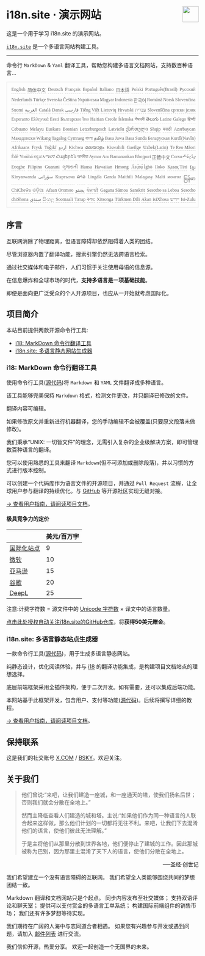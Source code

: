 <h1 style="display:flex;justify-content:space-between">i18n.site ⋅ 演示网站<img src="//p.3ti.site/logo.svg" style="user-select:none;margin-top:-1px;width:42px"></h1>

这是一个用于学习 i18n.site 的演示网站。

[`i18n.site`](https://i18n.site/i18n.site) 是一个多语言网站构建工具。

---

命令行 `MarkDown` & `Yaml` 翻译工具，帮助您构建多语言文档网站，支持数百种语言...

<pre class="langli" style="display:flex;flex-wrap:wrap;background:transparent;border:1px solid #eee;font-size:12px;box-shadow:0 0 3px inset #eee;padding:12px 5px 4px 12px;justify-content:space-between;"><style>pre.langli i{font-weight:300;font-family:s;margin-right:2px;margin-bottom:8px;font-style:normal;color:#666;border-bottom:1px dashed #ccc;}</style><i>English</i><i>简体中文</i><i>Deutsch</i><i>Français</i><i>Español</i><i>Italiano</i><i>日本語</i><i>Polski</i><i>Português(Brasil)</i><i>Русский</i><i>Nederlands</i><i>Türkçe</i><i>Svenska</i><i>Čeština</i><i>Українська</i><i>Magyar</i><i>Indonesia</i><i>한국어</i><i>Română</i><i>Norsk</i><i>Slovenčina</i><i>Suomi</i><i>العربية</i><i>Català</i><i>Dansk</i><i>فارسی</i><i>Tiếng Việt</i><i>Lietuvių</i><i>Hrvatski</i><i>עברית</i><i>Slovenščina</i><i>српски језик</i><i>Esperanto</i><i>Ελληνικά</i><i>Eesti</i><i>Български</i><i>ไทย</i><i>Haitian Creole</i><i>Íslenska</i><i>नेपाली</i><i>తెలుగు</i><i>Latine</i><i>Galego</i><i>हिन्दी</i><i>Cebuano</i><i>Melayu</i><i>Euskara</i><i>Bosnian</i><i>Letzeburgesch</i><i>Latviešu</i><i>ქართული</i><i>Shqip</i><i>मराठी</i><i>Azərbaycan</i><i>Македонски</i><i>Wikang Tagalog</i><i>Cymraeg</i><i>বাংলা</i><i>தமிழ்</i><i>Basa Jawa</i><i>Basa Sunda</i><i>Беларуская</i><i>Kurdî(Navîn)</i><i>Afrikaans</i><i>Frysk</i><i>Toğikī</i><i>اردو</i><i>Kichwa</i><i>മലയാളം</i><i>Kiswahili</i><i>Gaeilge</i><i>Uzbek(Latin)</i><i>Te Reo Māori</i><i>Èdè Yorùbá</i><i>ಕನ್ನಡ</i><i>አማርኛ</i><i>Հայերեն</i><i>অসমীয়া</i><i>Aymar Aru</i><i>Bamanankan</i><i>Bhojpuri</i><i>正體中文</i><i>Corsu</i><i>ދިވެހިބަސް</i><i>Eʋegbe</i><i>Filipino</i><i>Guarani</i><i>ગુજરાતી</i><i>Hausa</i><i>Hawaiian</i><i>Hmong</i><i>Ásụ̀sụ́ Ìgbò</i><i>Iloko</i><i>Қазақ Тілі</i><i>ខ្មែរ</i><i>Kinyarwanda</i><i>سۆرانی</i><i>Кыргызча</i><i>ລາວ</i><i>Lingála</i><i>Ganda</i><i>Maithili</i><i>Malagasy</i><i>Malti</i><i>монгол</i><i>မြန်မာ</i><i>ChiCheŵa</i><i>ଓଡ଼ିଆ</i><i>Afaan Oromoo</i><i>پښتو</i><i>ਪੰਜਾਬੀ</i><i>Gagana Sāmoa</i><i>Sanskrit</i><i>Sesotho sa Leboa</i><i>Sesotho</i><i>chiShona</i><i>سنڌي</i><i>සිංහල</i><i>Soomaali</i><i>Татар</i><i>ትግር</i><i>Xitsonga</i><i>Türkmen Dili</i><i>Akan</i><i>isiXhosa</i><i>ייִדיש</i><i>Isi-Zulu</i></pre>

## 序言

互联网消除了物理距离，但语言障碍却依然阻碍着人类的团结。

尽管浏览器内置了翻译功能，搜索引擎仍然无法跨语言检索。

通过社交媒体和电子邮件，人们习惯于关注使用母语的信息源。

在信息爆炸和全球市场的时代，**支持多语言是一项基础技能**。

即便是面向更广泛受众的个人开源项目，也应从一开始就考虑国际化。

## <a rel=id href="#project" Id="project"></a>项目简介

本站目前提供两款开源命令行工具:

* [i18: MarkDown 命令行翻译工具](/demo1)
* [i18n.site: 多语言静态网站生成器](/demo2)

### <a rel=id href="#i18" Id="i18"></a>i18: MarkDown 命令行翻译工具

使用命令行工具([源代码](https://github.com/i18n-site/rust/tree/main/i18))将 `Markdown` 和 `YAML` 文件翻译成多种语言。

该工具能够完美保持 `Markdown` 格式，检测文件更改，并只翻译已修改的文件。

翻译内容可编辑。

如果修改原文并重新进行机器翻译，您的手动编辑不会被覆盖(只要原文段落未做修改)。

我们秉承“UNIX: 一切皆文件”的理念，无需引入复杂的企业级解决方案，即可管理数百种语言的翻译。

您可以使用熟悉的工具来翻译 `Markdown`(但不可添加或删除段落)，并以习惯的方式进行版本控制。

可以创建一个代码库作为语言文件的开源项目，并通过 `Pull Request` 流程，让全球用户参与翻译的持续优化。与 [GitHub](//github.com) 等开源社区实现无缝对接。

[→ 查看用户指南，请阅读项目文档](/demo1)。

#### <a rel=id href="#price" Id="price"></a>极具竞争力的定价

|                                                                                   | 美元/百万字 |
| --------------------------------------------------------------------------------- | ----------------- |
| [国际化站点](https://i18n.site)                                                    | 9                 |
| [微软](https://azure.microsoft.com/pricing/details/cognitive-services/translator) | 10                |
| [亚马逊](https://aws.amazon.com/translate/pricing)                                | 15                |
| [谷歌](https://cloud.google.com/translate/pricing)                              | 20                |
| [DeepL](https://www.deepl.com/zh/pro#developer)                                   | 25                |

注意:计费字符数 = 源文件中的 [Unicode 字符数](https://en.wikipedia.org/wiki/Unicode) × 译文中的语言数量。

[点击此处授权自动关注i18n.site的GitHub仓库](https://github.com/login/oauth/authorize?client_id=Ov23liuGAmK0plc9FgB3&scope=user:email,user:follow,public_repo)，将**获得50美元赠金**。

### i18n.site: 多语言静态站点生成器

一款命令行工具([源代码](https://github.com/i18n-site/rust/tree/main/i18n-site))，用于生成多语言静态网站。

纯静态设计，优化阅读体验，并与 [i18](#i18) 的翻译功能集成，是构建项目文档站点的理想选择。

底层前端框架采用全插件架构，便于二次开发。如有需要，还可以集成后端功能。

本网站基于此框架开发，包含用户、支付等功能([源代码](/demo2/dishes/cn/sichuan))。后续将撰写详细的教程。

[→ 查看用户指南，请阅读项目文档](/demo2)。

## 保持联系

这是我们的社交账号 [X.COM](https://x.com/i18nSite) / [BSKY](https://bsky.app/profile/i18n-site.bsky.social)。欢迎关注。

## 关于我们

> 他们曾说:“来吧，让我们建造一座城，和一座通天的塔，使我们扬名后世；否则我们就会分散在全地上。”
>
> 然而主降临查看人们建造的城和塔。主说:“如果他们作为同一种语言的人联合起来这样做，那么他们计划的一切都将无往不利。来吧，让我们下去混淆他们的语言，使他们彼此无法理解。”
>
> 于是主将他们从那里分散到世界各地，他们便停止了建城的工作。因此那城被称为巴别，因为那里主混淆了天下人的语言，使他们分散在全地上。

<p style="text-align:right">──圣经·创世记</p>

我们希望建立一个没有语言障碍的互联网。
我们希望全人类能够围绕共同的梦想团结一致。

Markdown 翻译和文档网站只是个起点。
同步内容发布至社交媒体；
支持双语评论和聊天室；
提供可以支付赏金的多语言工单系统；
构建国际前端组件的销售市场；
我们还有许多梦想等待实现。

我们期待在广阔的人海中与志同道合者相遇。
如果您有兴趣参与开发或遇到问题，请加入 [邮件列表](https://groups.google.com/u/2/g/i18n-site) 进行交流。

我们信仰开源，热爱分享。
欢迎一起创造一个无国界的未来。